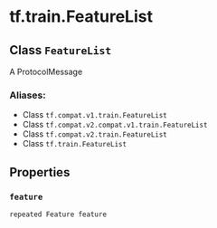 <div itemscope itemtype="http://developers.google.com/ReferenceObject">
<meta itemprop="name" content="tf.train.FeatureList" />
<meta itemprop="path" content="Stable" />
<meta itemprop="property" content="feature"/>
</div>

# tf.train.FeatureList

## Class `FeatureList`

A ProtocolMessage



### Aliases:

* Class `tf.compat.v1.train.FeatureList`
* Class `tf.compat.v2.compat.v1.train.FeatureList`
* Class `tf.compat.v2.train.FeatureList`
* Class `tf.train.FeatureList`

<!-- Placeholder for "Used in" -->


## Properties

<h3 id="feature"><code>feature</code></h3>

`repeated Feature feature`




